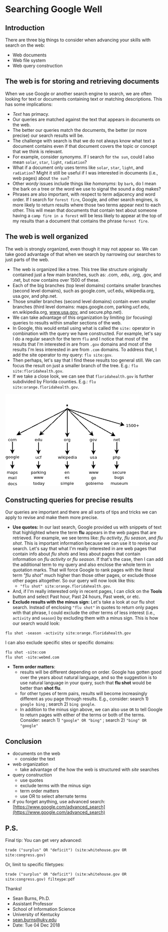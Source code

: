 # Searching Google Well

## Introduction

There are three big things to consider when advancing your skills with search
on the web:

- Web documents
- Web file system
- Web query construction

## The web is for storing and retrieving documents

When we use Google or another search engine to search, we are often looking for
text or documents containing text or matching descriptions. This has some
implications:

- *Text* has primacy.
- Our queries are matched against the text that appears in documents on the
  web.
- The better our queries match the documents, the better (or more precise) our
  search results will be.
- The challenge with search is that we do not always know what text a document
  contains even if that document covers the topic or concept that we think is
  relevant.
- For example, consider *synonyms*. If I search for `the sun`, could I also
  mean `solar`, `star`, `light`, `radiation`?
- What if a document only uses terms like `solar`, `star`, `light`, and
  `radiation`? Might it still be useful if I was interested in documents (i.e.,
  web pages) about `the sun`?
- Other *wordy* issues include things like *homonyms*: by `bark`, do I mean the
  bark on a tree or the word we use to signal the sound a dog makes?
- Phrases are also important, with respect to term adjacency and word order. If
  I search for `forest fire`, Google, and other search engines, is more likely
  to return results where those two terms appear next to each other. This will
  mean that documents that contain text about someone having a `camp fire in a
  forest` will be less likely to appear at the top of my results than a
  document that contains the phrase `forest fire`.

## The web is well organized

The web is strongly organized, even though it may not appear so. We can take
good advantage of that when we search by narrowing our searches to just parts
of the web.

- The web is organized like a tree. This tree like structure originally
  contained just a few main branches, such as: .com, .edu, .org, .gov, and
  .net, but now contains over 1500 of these. 
- Each of the big branches (top level domains) contains smaller branches
  (second level domains), such as google.com, ucf.edu, wikipedia.org, usa.gov,
  and php.net.
- Those smaller branches (second level domains) contain even smaller branches
  (third level domains: maps.google.com, parking.ucf.edu, en.wikipedia.org,
  www.usa.gov, and secure.php.net).
- We can take advantage of this organization by limiting (or focusing) queries
  to results within smaller sections of the web.
- In Google, this would entail using what is called the `site:` operator in
  combination with the query we have constructed. For example, let's say I do a
  regular search for the term `flu` and I notice that most of the results that
  I'm interested in are from `.gov` domains and most of the results I'm less
  interested in are from `.com` domains. To address that, I add the site
  operator to my query: `flu site:gov`. 
- Then perhaps, let's say that I find these results too general still. We can
  focus the result on just a smaller branch of the tree. E.g.: `flu
  site:floridahealth.gov`.
- If we take a close look, we can see that `floridahealth.gov` is further
  subdivided by Florida counties. E.g.: `flu site:orange.floridahealth.gov`.

![The Organization of Web](google-search-web-org.png "Organization of Web")

## Constructing queries for precise results

Our queries are important and there are all sorts of tips and tricks we can
apply to revise and make them more precise.

- **Use quotes:** In our last search, Google provided us with snippets of text
  that highlighted where the term **flu** appears in the web pages that are
  retrieved. For example, we see terms like: *flu activity*, *flu season*, and
  *flu shot*. This is important information because we can use it to revise our
  search. Let's say that what I'm really interested in are web pages that
  contain info about *flu shots* and less about pages that contain information
  on *flu activity* or *flu season*. If that's the case, then I can add the
  additional term to my query and also enclose the whole term in quotation
  marks. That will force Google to rank pages with the literal term *"flu
  shot"* much higher than those other pages, or exclude those other pages
  altogether. So our query will now look like this:
    - `"flu shot" site:orange.floridahealth.gov`.
- And, if I'm really interested only in recent pages, I can click on the
  **Tools** button and select Past hour, Past 24 hours, Past week, or etc.
- **Exclude results with the minus sign:** Let's take a look at our flu shot
  search. Instead of enclosing `"flu shot"` in quotes to return only pages with
  that phrase, I could exclude the other terms of less interest (i.e.,
  `activity` and `season`) by excluding them with a minus sign. This is how our
  search would look:

```
flu shot -season -activity site:orange.floridahealth.gov
```

I can also exclude specific sites or specific domains:

```
flu shot -site:com
flu shot -site:webmd.com
```

- **Term order matters**:
    - results will be different depending on order. Google has gotten good over
      the years about natural language, and so the suggestion is to use natural
      language in your query, such that **flu shot** would be better than
      **shot flu**.
    - for other types of term pairs, results will become increasingly different
      as you page through results. E.g., consider: search 1) `google bing` ;
      search 2) `bing google`.
    - In addition to the minus sign above, we can also use `OR` to tell Google
      to return pages with either of the terms or both of the terms. Consider:
      search 1) `"google" OR "bing"` ; search 2) `"bing" OR "google"`

## Conclusion

- documents on the web
  - consider the text
- web organization
  - take advantage of the how the web is structured with *site* searches
- query construction
  - use quotes
  - exclude terms with the minus sign
  - term order matters
  - use OR to select alternate terms
- if you forget anything, use advanced search:
  [https://www.google.com/advanced_search](https://www.google.com/advanced_search)

## P.S.

Final tip: You can get very advanced:

```
trade ("surplus" OR "deficit") (site:whitehouse.gov OR site:congress.gov)
```

Or, limit to specific filetypes:

```
trade ("surplus" OR "deficit") (site:whitehouse.gov OR site:congress.gov) filteype:pdf
```

Thanks!

- Sean Burns, Ph.D.
- Assistant Professor
- School of Information Science
- University of Kentucky
- sean.burns@uky.edu
- Date: Tue 04 Dec 2018 
